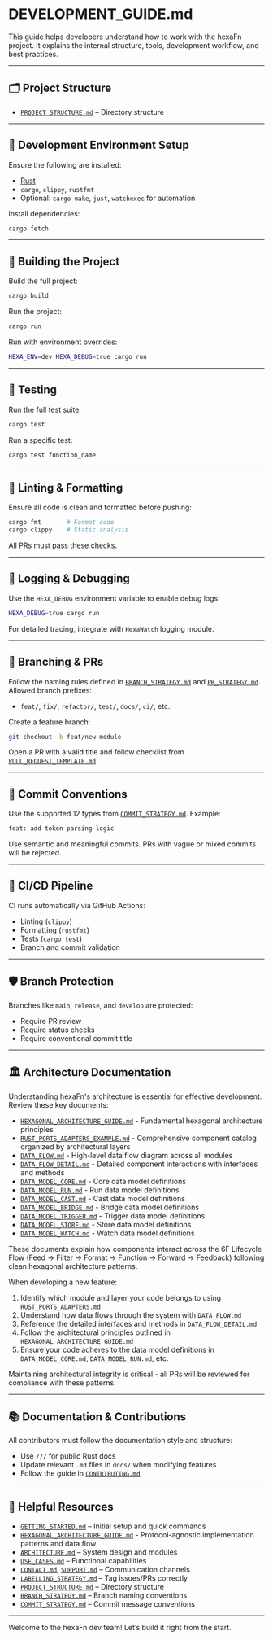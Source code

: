 <!--
SPDX-FileCopyrightText: 2025 Husamettin ARABACI
SPDX-License-Identifier: MIT
-->

# DEVELOPMENT_GUIDE.md

This guide helps developers understand how to work with the hexaFn project. It explains the internal structure, tools, development workflow, and best practices.

---

## 🗂️ Project Structure

- [`PROJECT_STRUCTURE.md`](PROJECT_STRUCTURE.md) – Directory structure

---

## 🔧 Development Environment Setup

Ensure the following are installed:

- [Rust](https://www.rust-lang.org/tools/install)
- `cargo`, `clippy`, `rustfmt`
- Optional: `cargo-make`, `just`, `watchexec` for automation

Install dependencies:

```bash
cargo fetch
```

---

## 🚀 Building the Project

Build the full project:

```bash
cargo build
```

Run the project:

```bash
cargo run
```

Run with environment overrides:

```bash
HEXA_ENV=dev HEXA_DEBUG=true cargo run
```

---

## 🧪 Testing

Run the full test suite:

```bash
cargo test
```

Run a specific test:

```bash
cargo test function_name
```

---

## 🧼 Linting & Formatting

Ensure all code is clean and formatted before pushing:

```bash
cargo fmt       # Format code
cargo clippy    # Static analysis
```

All PRs must pass these checks.

---

## 🌲 Logging & Debugging

Use the `HEXA_DEBUG` environment variable to enable debug logs:

```bash
HEXA_DEBUG=true cargo run
```

For detailed tracing, integrate with `HexaWatch` logging module.

---

## 🔀 Branching & PRs

Follow the naming rules defined in [`BRANCH_STRATEGY.md`](BRANCH_STRATEGY.md) and [`PR_STRATEGY.md`](PR_STRATEGY.md). Allowed branch prefixes:

- `feat/`, `fix/`, `refactor/`, `test/`, `docs/`, `ci/`, etc.

Create a feature branch:

```bash
git checkout -b feat/new-module
```

Open a PR with a valid title and follow checklist from [`PULL_REQUEST_TEMPLATE.md`](../.github/PULL_REQUEST_TEMPLATE.md).

---

## 🧱 Commit Conventions

Use the supported 12 types from [`COMMIT_STRATEGY.md`](COMMIT_STRATEGY.md). Example:

```bash
feat: add token parsing logic
```

Use semantic and meaningful commits. PRs with vague or mixed commits will be rejected.

---

## 🧪 CI/CD Pipeline

CI runs automatically via GitHub Actions:

- Linting (`clippy`)
- Formatting (`rustfmt`)
- Tests (`cargo test`)
- Branch and commit validation

---

## 🛡️ Branch Protection

Branches like `main`, `release`, and `develop` are protected:

- Require PR review
- Require status checks
- Require conventional commit title

---

## 🏛️ Architecture Documentation

Understanding hexaFn's architecture is essential for effective development. Review these key documents:

- [`HEXAGONAL_ARCHITECTURE_GUIDE.md`](HEXAGONAL_ARCHITECTURE_GUIDE.md) - Fundamental hexagonal architecture principles
- [`RUST_PORTS_ADAPTERS_EXAMPLE.md`](RUST_PORTS_ADAPTERS_EXAMPLE.md) - Comprehensive component catalog organized by architectural layers
- [`DATA_FLOW.md`](DATA_FLOW.md) - High-level data flow diagram across all modules
- [`DATA_FLOW_DETAIL.md`](DATA_FLOW_DETAIL.md) - Detailed component interactions with interfaces and methods
- [`DATA_MODEL_CORE.md`](DATA_MODEL_CORE.md) - Core data model definitions
- [`DATA_MODEL_RUN.md`](DATA_MODEL_RUN.md) - Run data model definitions
- [`DATA_MODEL_CAST.md`](DATA_MODEL_CAST.md) - Cast data model definitions
- [`DATA_MODEL_BRIDGE.md`](DATA_MODEL_BRIDGE.md) - Bridge data model definitions
- [`DATA_MODEL_TRIGGER.md`](DATA_MODEL_TRIGGER.md) - Trigger data model definitions
- [`DATA_MODEL_STORE.md`](DATA_MODEL_STORE.md) - Store data model definitions
- [`DATA_MODEL_WATCH.md`](DATA_MODEL_WATCH.md) - Watch data model definitions

These documents explain how components interact across the 6F Lifecycle Flow (Feed → Filter → Format → Function → Forward → Feedback) following clean hexagonal architecture patterns.

When developing a new feature:
1. Identify which module and layer your code belongs to using `RUST_PORTS_ADAPTERS.md`
2. Understand how data flows through the system with `DATA_FLOW.md`
3. Reference the detailed interfaces and methods in `DATA_FLOW_DETAIL.md`
4. Follow the architectural principles outlined in `HEXAGONAL_ARCHITECTURE_GUIDE.md`
5. Ensure your code adheres to the data model definitions in `DATA_MODEL_CORE.md`, `DATA_MODEL_RUN.md`, etc.

Maintaining architectural integrity is critical - all PRs will be reviewed for compliance with these patterns.

---

## 📚 Documentation & Contributions

All contributors must follow the documentation style and structure:

- Use `///` for public Rust docs
- Update relevant `.md` files in `docs/` when modifying features
- Follow the guide in [`CONTRIBUTING.md`](CONTRIBUTING.md)

---

## 🧠 Helpful Resources

- [`GETTING_STARTED.md`](GETTING_STARTED.md) – Initial setup and quick commands
- [`HEXAGONAL_ARCHITECTURE_GUIDE.md`](HEXAGONAL_ARCHITECTURE_GUIDE.md) - Protocol-agnostic implementation patterns and data flow
- [`ARCHITECTURE.md`](ARCHITECTURE.md) – System design and modules
- [`USE_CASES.md`](USE_CASES.md) – Functional capabilities
- [`CONTACT.md`](CONTACT.md), [`SUPPORT.md`](SUPPORT.md) – Communication channels
- [`LABELLING_STRATEGY.md`](LABELLING_STRATEGY.md) – Tag issues/PRs correctly
- [`PROJECT_STRUCTURE.md`](PROJECT_STRUCTURE.md) – Directory structure
- [`BRANCH_STRATEGY.md`](BRANCH_STRATEGY.md) – Branch naming conventions
- [`COMMIT_STRATEGY.md`](COMMIT_STRATEGY.md) – Commit message conventions

---

Welcome to the hexaFn dev team! Let’s build it right from the start.
